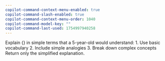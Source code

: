 ```yaml
---
copilot-command-context-menu-enabled: true
copilot-command-slash-enabled: true
copilot-command-context-menu-order: 1040
copilot-command-model-key: ""
copilot-command-last-used: 1754997940258
---
```

Explain {} in simple terms that a 5-year-old would understand:
    1. Use basic vocabulary
    2. Include simple analogies
    3. Break down complex concepts
    Return only the simplified explanation.